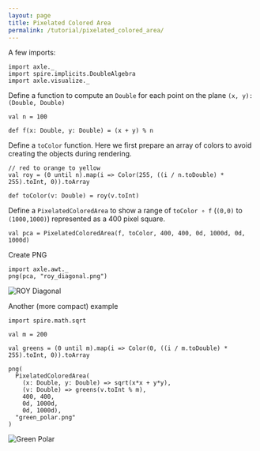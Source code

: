 ```yaml
---
layout: page
title: Pixelated Colored Area
permalink: /tutorial/pixelated_colored_area/
---
```


A few imports:

```tut:silent
import axle._
import spire.implicits.DoubleAlgebra
import axle.visualize._
```

Define a function to compute an `Double` for each point on the plane `(x, y): (Double, Double)`

```tut:book
val n = 100

def f(x: Double, y: Double) = (x + y) % n
```

Define a `toColor` function.
Here we first prepare an array of colors to avoid creating the objects during rendering.

```tut:book
// red to orange to yellow
val roy = (0 until n).map(i => Color(255, ((i / n.toDouble) * 255).toInt, 0)).toArray

def toColor(v: Double) = roy(v.toInt)
```

Define a `PixelatedColoredArea` to show a range of `toColor ∘ f` (`(0,0)` to `(1000,1000)`)
represented as a 400 pixel square.

```tut:book
val pca = PixelatedColoredArea(f, toColor, 400, 400, 0d, 1000d, 0d, 1000d)
```

Create PNG

```tut:book
import axle.awt._
png(pca, "roy_diagonal.png")
```

![ROY Diagonal](/tutorial/images/roy_diagonal.png)

Another (more compact) example

```tut:book
import spire.math.sqrt

val m = 200

val greens = (0 until m).map(i => Color(0, ((i / m.toDouble) * 255).toInt, 0)).toArray

png(
  PixelatedColoredArea(
    (x: Double, y: Double) => sqrt(x*x + y*y),
    (v: Double) => greens(v.toInt % m),
    400, 400,
    0d, 1000d,
    0d, 1000d),
  "green_polar.png"
)
```

![Green Polar](/tutorial/images/green_polar.png)
